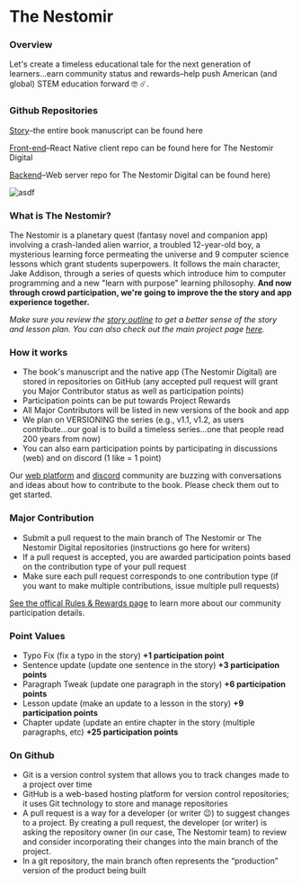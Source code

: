 # The Nestomir

### Overview

Let's create a timeless educational tale for the next generation of learners...earn community status and rewards–help push American (and global) STEM education forward 🤓 ☄️.

### Github Repositories

[Story](https://github.com/sreubenstone/thenestomir/blob/main/outline.md)–the entire book manuscript can be found here

[Front-end](https://github.com/sreubenstone/The-Nestomir-Digital)–React Native client repo can be found here for The Nestomir Digital

[Backend](https://github.com/sreubenstone/The-Nestomir-Digital-Server)–Web server repo for The Nestomir Digital can be found here)

![asdf](https://res.cloudinary.com/dshxqbjrf/image/upload/v1675110434/mockup-of-a-little-girl-reading-a-book-a19079_hnk64a.png)

### What is The Nestomir?

The Nestomir is a planetary quest (fantasy novel and companion app) involving a crash-landed alien warrior, a troubled 12-year-old boy, a mysterious learning force permeating the universe and 9 computer science lessons which grant students superpowers. It follows the main character, Jake Addison, through a series of quests which introduce him to computer programming and a new "learn with purpose" learning philosophy. **And now through crowd participation, we're going to improve the the story and app experience together.**

_Make sure you review the [story outline](https://github.com/sreubenstone/thenestomir/blob/main/outline.md) to get a better sense of the story and lesson plan. You can also check out the main project page [here](https://www.thenestomir.com)._

### How it works

- The book's manuscript and the native app (The Nestomir Digital) are stored in repositories on GitHub (any accepted pull request will grant you Major Contributor status as well as participation points)
- Participation points can be put towards Project Rewards
- All Major Contributors will be listed in new versions of the book and app
- We plan on VERSIONING the series (e.g., v1.1, v1.2, as users contribute...our goal is to build a timeless series…one that people read 200 years from now)
- You can also earn participation points by participating in discussions (web) and on discord (1 like = 1 point)

Our [web platform](https://www.incubatedd.com/thenestomir) and [discord](https://discord.gg/thtjVaaq) community are buzzing with conversations and ideas about how to contribute to the book. Please check them out to get started.

### Major Contribution

- Submit a pull request to the main branch of The Nestomir or The Nestomir Digital repositories (instructions go here for writers)
- If a pull request is accepted, you are awarded participation points based on the contribution type of your pull request
- Make sure each pull request corresponds to one contribution type (if you want to make multiple contributions, issue multiple pull requests)

[See the offical Rules & Rewards page](https://docs.google.com/document/d/1NKq1-DYcj6KLrF_zVx6q6SNO_ziVBNLQdH-744r1aTc/edit) to learn more about our community participation details.

### Point Values

- Typo Fix (fix a typo in the story) **+1 participation point**
- Sentence update (update one sentence in the story) **+3 participation points**
- Paragraph Tweak (update one paragraph in the story) **+6 participation points**
- Lesson update (make an update to a lesson in the story) **+9 participation points**
- Chapter update (update an entire chapter in the story (multiple paragraphs, etc) **+25 participation points**

### On Github

- Git is a version control system that allows you to track changes made to a project over time
- GitHub is a web-based hosting platform for version control repositories; it uses Git technology to store and manage repositories
- A pull request is a way for a developer (or writer 😉) to suggest changes to a project. By creating a pull request, the developer (or writer) is asking the repository owner (in our case, The Nestomir team) to review and consider incorporating their changes into the main branch of the project.
- In a git repository, the main branch often represents the “production” version of the product being built
